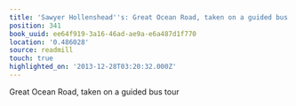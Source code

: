 ```yaml
---
title: 'Sawyer Hollenshead''s: Great Ocean Road, taken on a guided bus tour'
position: 341
book_uuid: ee64f919-3a16-46ad-ae9a-e6a487d1f770
location: '0.486028'
source: readmill
touch: true
highlighted_on: '2013-12-28T03:20:32.000Z'
---
```


Great Ocean Road, taken on a guided bus tour